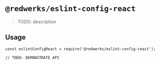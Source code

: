 # `@redwerks/eslint-config-react`

> TODO: description

## Usage

```
const eslintConfigReact = require('@redwerks/eslint-config-react');

// TODO: DEMONSTRATE API
```
